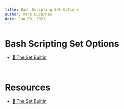 ```yaml
---
title: Bash Scripting Set Options
author: Mark Lucernas
date: Jun 03, 2021
---
```



# Bash Scripting Set Options

- [📄 The Set Builtin](https://www.gnu.org/software/bash/manual/html_node/The-Set-Builtin.html)


<br>

# Resources

- [📄 The Set Builtin](https://www.gnu.org/software/bash/manual/html_node/The-Set-Builtin.html)
